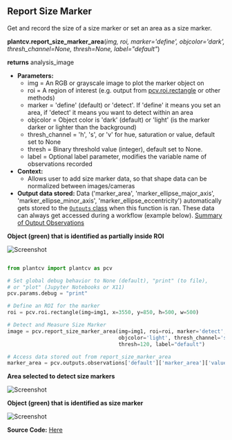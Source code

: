 ## Report Size Marker

Get and record the size of a size marker or set an area as a size marker.

**plantcv.report_size_marker_area**(*img, roi, marker='define', objcolor='dark', thresh_channel=None,
                            thresh=None, label="default"*)

**returns** analysis_image

- **Parameters:**
    - img             = An RGB or grayscale image to plot the marker object on
    - roi             = A region of interest  (e.g. output from [pcv.roi.rectangle](roi_rectangle.md) or other methods)
    - marker          = 'define' (default) or 'detect'. If 'define' it means you set an area, if 'detect' it means you want to
                         detect within an area
    - objcolor        = Object color is 'dark' (default) or 'light' (is the marker darker or lighter than the background)
    - thresh_channel  = 'h', 's', or 'v' for hue, saturation or value, default set to None
    - thresh          = Binary threshold value (integer), default set to None.
    - label           =  Optional label parameter, modifies the variable name of observations recorded
- **Context:**
    - Allows user to add size marker data, so that shape data can be normalized between images/cameras
- **Output data stored:** Data ('marker_area', 'marker_ellipse_major_axis', 'marker_ellipse_minor_axis', 'marker_ellipse_eccentricity') 
    automatically gets stored to the 
    [`Outputs` class](outputs.md) when this function is ran. 
    These data can always get accessed during a workflow (example below). [Summary of Output Observations](output_measurements.md#summary-of-output-observations)

**Object (green) that is identified as partially inside ROI**

![Screenshot](img/documentation_images/report_size_marker/seed-image.jpg)


```python

from plantcv import plantcv as pcv

# Set global debug behavior to None (default), "print" (to file), 
# or "plot" (Jupyter Notebooks or X11)
pcv.params.debug = "print"

# Define an ROI for the marker
roi = pcv.roi.rectangle(img=img1, x=3550, y=850, h=500, w=500)

# Detect and Measure Size Marker
image = pcv.report_size_marker_area(img=img1, roi=roi, marker='detect', 
                                    objcolor='light', thresh_channel='s', 
                                    thresh=120, label="default")

# Access data stored out from report_size_marker_area
marker_area = pcv.outputs.observations['default']['marker_area']['value']

```

**Area selected to detect size markers**

![Screenshot](img/documentation_images/report_size_marker/15_marker_roi.jpg)

**Object (green) that is identified as size marker**

![Screenshot](img/documentation_images/report_size_marker/21_marker_shape.jpg)

**Source Code:** [Here](https://github.com/danforthcenter/plantcv/blob/main/plantcv/plantcv/report_size_marker_area.py)
